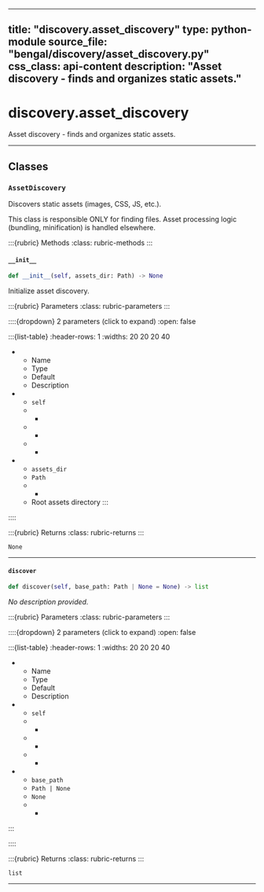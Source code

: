 
---
title: "discovery.asset_discovery"
type: python-module
source_file: "bengal/discovery/asset_discovery.py"
css_class: api-content
description: "Asset discovery - finds and organizes static assets."
---

# discovery.asset_discovery

Asset discovery - finds and organizes static assets.

---

## Classes

### `AssetDiscovery`


Discovers static assets (images, CSS, JS, etc.).

This class is responsible ONLY for finding files.
Asset processing logic (bundling, minification) is handled elsewhere.




:::{rubric} Methods
:class: rubric-methods
:::
#### `__init__`
```python
def __init__(self, assets_dir: Path) -> None
```

Initialize asset discovery.



:::{rubric} Parameters
:class: rubric-parameters
:::

::::{dropdown} 2 parameters (click to expand)
:open: false

:::{list-table}
:header-rows: 1
:widths: 20 20 20 40

* - Name
  - Type
  - Default
  - Description
* - `self`
  - -
  - -
  - -
* - `assets_dir`
  - `Path`
  - -
  - Root assets directory
:::

::::

:::{rubric} Returns
:class: rubric-returns
:::

`None`




---
#### `discover`
```python
def discover(self, base_path: Path | None = None) -> list
```

*No description provided.*



:::{rubric} Parameters
:class: rubric-parameters
:::

::::{dropdown} 2 parameters (click to expand)
:open: false

:::{list-table}
:header-rows: 1
:widths: 20 20 20 40

* - Name
  - Type
  - Default
  - Description
* - `self`
  - -
  - -
  - -
* - `base_path`
  - `Path | None`
  - `None`
  - -
:::

::::

:::{rubric} Returns
:class: rubric-returns
:::

`list`




---


